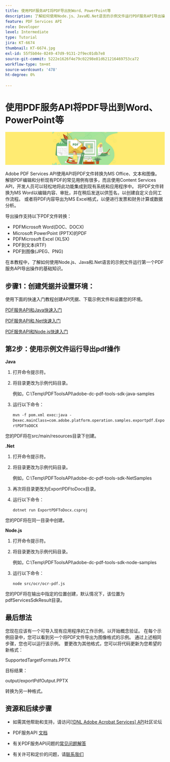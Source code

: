 ```yaml
---
title: 使用PDF服务API将PDF导出到Word、PowerPoint等
description: 了解如何使用Node.js、Java和.Net语言的示例文件运行PDF服务API导出操作
feature: PDF Services API
role: Developer
level: Intermediate
type: Tutorial
jira: KT-6674
thumbnail: KT-6674.jpg
exl-id: 55f5b04e-0249-47d9-9131-2f9ec01db7e8
source-git-commit: 5222e1626f4e79c02298e81d621216469753ca72
workflow-type: tm+mt
source-wordcount: '478'
ht-degree: 0%

---
```


# 使用PDF服务API将PDF导出到Word、PowerPoint等

![创建PDF主图](assets/ExportPDF_hero.jpg)

Adobe PDF Services API使用API将PDF文件转换为MS Office、文本和图像。 解锁PDF编辑和分析现有PDF的常见用例有很多，而且使用Content Services API，开发人员可以轻松地将此功能集成到现有系统和应用程序中。 将PDF文件转换为MS Word以编辑内容、审批，并在稍后发送以供签名，以创建自定义合同工作流程。 或者将PDF内容导出为MS Excel格式，以便进行发票和财务计算或数据分析。

导出操作支持以下PDF文件转换：

* PDFMicrosoft Word(DOC、DOCX)
* Microsoft PowerPoint (PPTX)的PDF
* PDFMicrosoft Excel (XLSX)
* PDF到文本(RTF)
* PDF到图像(JPEG、PNG)

在本教程中，了解如何使用Node.js、Java和.Net语言的示例文件运行第一个PDF服务API导出操作的基础知识。

## 步骤1：创建凭据并设置环境：

使用下面的快速入门教程创建API凭据、下载示例文件和设置您的环境。

[PDF服务API和Java快速入门](gettingstartedjava.md)

[PDF服务API和.Net快速入门](gettingstartednet.md)

[PDF服务API和Node.js快速入门](createpdffromhtml.md)

## 第2步：使用示例文件运行导出pdf操作

**Java**

1. 打开命令提示符。

1. 将目录更改为示例代码目录。

   例如，C:\Temp\PDFToolsAPI\adobe-dc-pdf-tools-sdk-java-samples

1. 运行以下命令：

   `mvn -f pom.xml exec:java -Dexec.mainClass=com.adobe.platform.operation.samples.exportpdf.ExportPDFToDOCX`

您的PDF将在src/main/resources目录下创建。

**.Net**

1. 打开命令提示符。

1. 将目录更改为示例代码目录。

   例如，C:\Temp\PDFToolsAPI\adobe-dc-pdf-tools-sdk-NetSamples

1. 再次将目录更改为ExportPDFtoDocx目录。

1. 运行以下命令：

   `dotnet run ExportPDFToDocx.csproj`

您的PDF将在同一目录中创建。

**Node.js**

1. 打开命令提示符。

1. 将目录更改为示例代码目录。

   例如，C:\Temp\PDFToolsAPI\adobe-dc-pdf-tools-sdk-node-samples

1. 运行以下命令：

   `node src/ocr/ocr-pdf.js`

您的PDF将在输出中指定的位置创建，默认情况下，该位置为pdfServicesSdkResult目录。

## 最后想法

您现在应该有一个可导入现有应用程序的工作示例，以开始概念验证。 在每个示例目录中，您可以看到另一个将PDF文件导出为图像格式的示例。 通过上述相同步骤，您也可以运行该示例。 要更改为其他格式，您可以将代码更新为您希望的新格式：

SupportedTargetFormats.PPTX

目标结果：

output/exportPdfOutput.PPTX

转换为另一种格式。

## 资源和后续步骤

* 如需其他帮助和支持，请访问[[!DNL Adobe Acrobat Services] API](https://community.adobe.com/t5/document-cloud-sdk/bd-p/Document-Cloud-SDK?page=1&amp;sort=latest_replies&amp;filter=all)社区论坛

* PDF服务API [文档](https://www.adobe.com/go/pdftoolsapi_doc)

* 有关PDF服务API问题的[常见问题解答](https://community.adobe.com/t5/document-cloud-sdk/faq-for-document-services-pdf-tools-api/m-p/10726197)

* 有关许可和定价的问题，请[联系我们](https://www.adobe.com/go/pdftoolsapi_requestform)
